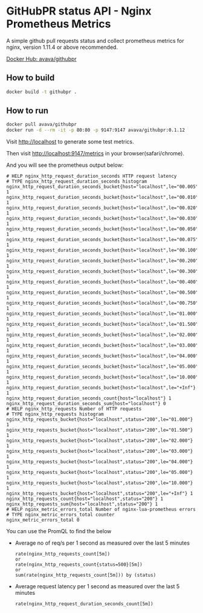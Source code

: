 # GitHubPR status API - Nginx Prometheus Metrics

A simple github pull requests status and collect prometheus metrics for nginx, version 1.11.4 or above recommended.

[Docker Hub: avava/githubpr](https://hub.docker.com/r/avava/githubpr)

## How to build

```sh
docker build -t githubpr .
```

## How to run

```sh
docker pull avava/githubpr
docker run -d --rm -it -p 80:80 -p 9147:9147 avava/githubpr:0.1.12
```

Visit [http://localhost](http://localhost) to generate some test metrics.

Then visit [http://localhost:9147/metrics](http://localhost:9147/metrics) in your browser(safari/chrome).

And you will see the prometheus output below:
```
# HELP nginx_http_request_duration_seconds HTTP request latency
# TYPE nginx_http_request_duration_seconds histogram
nginx_http_request_duration_seconds_bucket{host="localhost",le="00.005"} 1
nginx_http_request_duration_seconds_bucket{host="localhost",le="00.010"} 1
nginx_http_request_duration_seconds_bucket{host="localhost",le="00.020"} 1
nginx_http_request_duration_seconds_bucket{host="localhost",le="00.030"} 1
nginx_http_request_duration_seconds_bucket{host="localhost",le="00.050"} 1
nginx_http_request_duration_seconds_bucket{host="localhost",le="00.075"} 1
nginx_http_request_duration_seconds_bucket{host="localhost",le="00.100"} 1
nginx_http_request_duration_seconds_bucket{host="localhost",le="00.200"} 1
nginx_http_request_duration_seconds_bucket{host="localhost",le="00.300"} 1
nginx_http_request_duration_seconds_bucket{host="localhost",le="00.400"} 1
nginx_http_request_duration_seconds_bucket{host="localhost",le="00.500"} 1
nginx_http_request_duration_seconds_bucket{host="localhost",le="00.750"} 1
nginx_http_request_duration_seconds_bucket{host="localhost",le="01.000"} 1
nginx_http_request_duration_seconds_bucket{host="localhost",le="01.500"} 1
nginx_http_request_duration_seconds_bucket{host="localhost",le="02.000"} 1
nginx_http_request_duration_seconds_bucket{host="localhost",le="03.000"} 1
nginx_http_request_duration_seconds_bucket{host="localhost",le="04.000"} 1
nginx_http_request_duration_seconds_bucket{host="localhost",le="05.000"} 1
nginx_http_request_duration_seconds_bucket{host="localhost",le="10.000"} 1
nginx_http_request_duration_seconds_bucket{host="localhost",le="+Inf"} 1
nginx_http_request_duration_seconds_count{host="localhost"} 1
nginx_http_request_duration_seconds_sum{host="localhost"} 0
# HELP nginx_http_requests Number of HTTP requests
# TYPE nginx_http_requests histogram
nginx_http_requests_bucket{host="localhost",status="200",le="01.000"} 1
nginx_http_requests_bucket{host="localhost",status="200",le="01.500"} 1
nginx_http_requests_bucket{host="localhost",status="200",le="02.000"} 1
nginx_http_requests_bucket{host="localhost",status="200",le="03.000"} 1
nginx_http_requests_bucket{host="localhost",status="200",le="04.000"} 1
nginx_http_requests_bucket{host="localhost",status="200",le="05.000"} 1
nginx_http_requests_bucket{host="localhost",status="200",le="10.000"} 1
nginx_http_requests_bucket{host="localhost",status="200",le="+Inf"} 1
nginx_http_requests_count{host="localhost",status="200"} 1
nginx_http_requests_sum{host="localhost",status="200"} 1
# HELP nginx_metric_errors_total Number of nginx-lua-prometheus errors
# TYPE nginx_metric_errors_total counter
nginx_metric_errors_total 0

```
You can use the PromQL to find the below
- Average no of req/s per 1 second as measured over the last 5 minutes

	```
	rate(nginx_http_requests_count[5m])
	or
	rate(nginx_http_requests_count{status=500}[5m])
	or
	sum(rate(nginx_http_requests_count[5m])) by (status)
	```

- Average request latency per 1 second as measured over the last 5 minutes
	```
	rate(nginx_http_request_duration_seconds_count[5m])
	```
